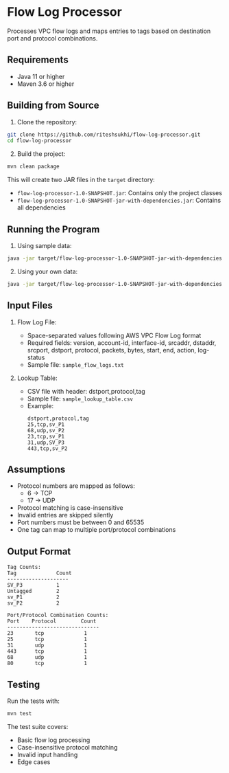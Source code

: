 # Flow Log Processor

Processes VPC flow logs and maps entries to tags based on destination port and protocol combinations.

## Requirements

- Java 11 or higher
- Maven 3.6 or higher

## Building from Source

1. Clone the repository:
```bash
git clone https://github.com/riteshsukhi/flow-log-processor.git
cd flow-log-processor
```

2. Build the project:
```bash
mvn clean package
```

This will create two JAR files in the `target` directory:
- `flow-log-processor-1.0-SNAPSHOT.jar`: Contains only the project classes
- `flow-log-processor-1.0-SNAPSHOT-jar-with-dependencies.jar`: Contains all dependencies

## Running the Program

1. Using sample data:
```bash
java -jar target/flow-log-processor-1.0-SNAPSHOT-jar-with-dependencies.jar sample_flow_logs.txt sample_lookup_table.csv
```

2. Using your own data:
```bash
java -jar target/flow-log-processor-1.0-SNAPSHOT-jar-with-dependencies.jar <flow_log_file> <lookup_table_file>
```

## Input Files

1. Flow Log File:
   - Space-separated values following AWS VPC Flow Log format
   - Required fields: version, account-id, interface-id, srcaddr, dstaddr, srcport, dstport, protocol, packets, bytes, start, end, action, log-status
   - Sample file: `sample_flow_logs.txt`

2. Lookup Table:
   - CSV file with header: dstport,protocol,tag
   - Sample file: `sample_lookup_table.csv`
   - Example:
     ```
     dstport,protocol,tag
     25,tcp,sv_P1
     68,udp,sv_P2
     23,tcp,sv_P1
     31,udp,SV_P3
     443,tcp,sv_P2
     ```

## Assumptions

- Protocol numbers are mapped as follows:
  - 6 → TCP
  - 17 → UDP
- Protocol matching is case-insensitive
- Invalid entries are skipped silently
- Port numbers must be between 0 and 65535
- One tag can map to multiple port/protocol combinations

## Output Format

```
Tag Counts:
Tag             Count
--------------------
SV_P3           1
Untagged        2
sv_P1           2
sv_P2           2

Port/Protocol Combination Counts:
Port    Protocol        Count
------------------------------
23       tcp             1
25       tcp             1
31       udp             1
443      tcp             1
68       udp             1
80       tcp             1
```

## Testing

Run the tests with:
```bash
mvn test
```

The test suite covers:
- Basic flow log processing
- Case-insensitive protocol matching
- Invalid input handling
- Edge cases 